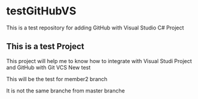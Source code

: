 # testGitHubVS
This is a test repository for adding GitHub with Visual Studio C# Project

## This is a test Project 
<p> This project will help me to know how to integrate with Visual Studi Project and GitHub with Git VCS
</p.

## New test
<p>This will be the test for member2 branch

It is not the same branche from master branche </p>
